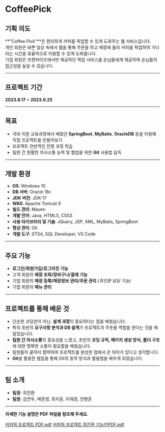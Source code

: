 # CoffeePick

## 기획 의도
**"Coffee Pick"**은 편리하게 커피를 픽업할 수 있게 도와주는 웹 서비스입니다.  
개인 회원은 바쁜 일상 속에서 웹을 통해 주문을 하고 매장에 들러 커피를 픽업하여 기다리는 시간을 효율적으로 이용할 수 있게 도와줍니다.  
기업 회원은 프랜차이즈에서만 제공하던 픽업 서비스를 손님들에게 제공하여 손님들의 접근성을 높일 수 있습니다.

---

## 프로젝트 기간
**2023.8.17 ~ 2023.9.25**

---

## 목표
- 국비 지원 교육과정에서 배웠던 **SpringBoot**, **MyBatis**, **OracleDB** 등을 이용해 직접 프로젝트를 만들어보기
- 프로젝트 전반적인 진행 과정 학습
- 팀원 간 원활한 의사소통 능력 및 협업을 위한 **Git** 사용법 습득

---

## 개발 환경
- **OS**: Windows 10
- **DB 서버**: Oracle 18c
- **JDK 버전**: JDK-17
- **WAS**: Apache Tomcat 9
- **빌드 관리**: Maven
- **개발 언어**: Java, HTML5, CSS3
- **사용 라이브러리 및 기술**: JQuery, JSP, XML, MyBatis, SpringBoot
- **형상 관리**: Git
- **개발 도구**: STS4, SQL Developer, VS Code

---

## 주요 기능
- **로그인/회원가입/로그아웃 기능**
- 고객 회원의 **매장 조회/장바구니/결제 기능**
- 기업 회원의 **매장 등록/매장정보 관리/주문 관리** *(최진환 담당 기능)*
- 기업 회원의 **메뉴 관리**

---

## 프로젝트를 통해 배운 것
- 단순한 코딩만이 아닌, **설계 과정**이 중요하다는 점을 배웠습니다.
- 특히 초반의 **요구사항 분석과 DB 설계**가 프로젝트의 주춧돌 역할을 한다는 것을 깨달았습니다.
- **팀원 간 의사소통**의 중요성을 느꼈고, 초반의 **코딩 규칙, 패키지 생성 방식, 폴더 구조**에 대한 명확한 소통이 필요함을 배웠습니다.
- 팀원들이 끝까지 협력하여 프로젝트를 완성한 점에서 큰 의미가 있다고 생각합니다.
- **Git**을 활용한 협업을 통해 Git의 동작 방식과 활용법을 배우게 되었습니다.

---

## 팀 소개
- **팀장**: 최진환
- **팀원**: 김연우, 배준영, 최지훈, 이재경, 안병준

---

**자세한 기능 설명은 PDF 파일을 참조해 주세요.**


[커피픽 프로젝트 PDF.pdf](https://github.com/user-attachments/files/17354681/PDF.pdf)
[커피픽 프로젝트 최진환 기능만PDF.pdf](https://github.com/user-attachments/files/17355008/PDF.pdf)
